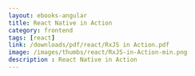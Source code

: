 ```yaml
---
layout: ebooks-angular
title: React Native in Action 
category: frontend
tags: [react]
link: /downloads/pdf/react/RxJS in Action.pdf 
image: /images/thumbs/react/RxJS-in-Action-min.png
description : React Native in Action 
---
```












